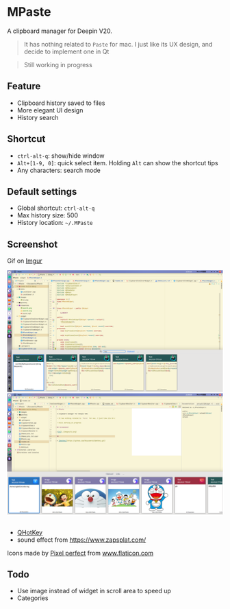 # MPaste

A clipboard manager for Deepin V20.

> It has nothing related to `Paste` for mac. I just like its UX design, and decide to implement one in Qt

> Still working in progress

## Feature

* Clipboard history saved to files
* More elegant UI design
* History search

## Shortcut

* `ctrl-alt-q`: show/hide window
* `Alt+[1-9, 0]`: quick select item. Holding `Alt` can show the shortcut tips
* Any characters: search mode

## Default settings

* Global shortcut: `ctrl-alt-q`
* Max history size: 500
* History location: `~/.MPaste`

## Screenshot

Gif on [Imgur](https://i.imgur.com/79gyO0n.gifv)

![s2](./images/s2.png)
![s1](./images/s1.png)

##

* [QHotKey](https://github.com/Skycoder42/QHotkey.git)
* sound effect from https://www.zapsplat.com/

<div>Icons made by <a href="https://www.flaticon.com/authors/pixel-perfect" title="Pixel perfect">Pixel perfect</a> from <a href="https://www.flaticon.com/" title="Flaticon">www.flaticon.com</a></div>

## Todo

* Use image instead of widget in scroll area to speed up
* Categories
